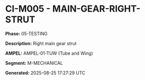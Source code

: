# CI-M005 - MAIN-GEAR-RIGHT-STRUT

**Phase:** 05-TESTING

**Description:** Right main gear strut

**AMPEL:** AMPEL-01-TUW (Tube and Wing)

**Segment:** M-MECHANICAL

**Generated:** 2025-08-25 17:27:29 UTC
